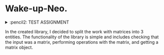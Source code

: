 # Wake-up-Neo.



<details> 
 <summary> :pencil2: TEST ASSIGNMENT </summary> 
 <details>
   <summary> RU</summary>
   Тестовое задание требует написать библиотеку, включающую функцию "counter_clockwise_matrix". Эта функция должна принимать на вход двумерный массив или матрицу и 
выполнять обход элементов этой матрицы по спирали против часовой стрелки, начиная с верхнего левого угла. Результатом работы функции должна быть 
новая матрица, содержащая элементы исходной матрицы, расположенные в порядке обхода по спирали.

Подробнее о процессе обхода матрицы по спирали против часовой стрелки:

Пройти по правому столбцу матрицы сверху вниз.
Пройти по верхней строке матрицы слева направо.
Пройти по нижней строке матрицы справа налево.
Пройти по левому столбцу матрицы снизу вверх.
Этот процесс повторяется для оставшейся внутренней матрицы, если она существует, и продолжается до тех пор, пока все элементы матрицы не будут пройдены.

Например, если входная матрица имеет следующий вид:

1  2  3

4  5  6

7  8  9

То результатом работы функции "counter_clockwise_matrix" будет новая матрица:


1  4  7

8  9  2

5  6  3


Таким образом, задача заключается в написании библиотеки, содержащей функцию "transform", которая будет выполнять обход
элементов входной матрицы по спирали против часовой стрелки, начиная с верхнего левого угла, и возвращать новую матрицу с элементами в заданном порядке.
 </details>

<details>
  <summary> EN </summary>

  The test assignment requires writing a library that includes the "counter_clockwise_matrix" function. This function must take a two-dimensional array or matrix as input and
traverse the elements of this matrix in a counterclockwise spiral, starting from the upper left corner. The result of the function should be
a new matrix containing the elements of the original matrix arranged in helix order.

More about the process of traversing the matrix in a counterclockwise spiral:

Go through the right column of the matrix from top to bottom.
Go through the top row of the matrix from left to right.
Walk along the bottom row of the matrix from right to left.
Go through the left column of the matrix from bottom to top.
This process is repeated for the remaining internal matrix, if it exists, and continues until all matrix elements have been traversed.

For example, if the input matrix is:

1 2 3

4 5 6

7 8 9

Then the result of the "counter_clockwise_matrix" function will be a new matrix:


1 4 7

8 9 2

5 6 3


So the challenge is to write a library containing a "transform" function that will traverse
elements of the input matrix in a counterclockwise spiral, starting from the top left corner, and return a new matrix with elements in the given order.
</details>

</details>


In the created library, I decided to split the work with matrices into 3 entities. The functionality of the library is simple and includes checking that the input was a matrix, performing operations with the matrix, and getting a matrix object.

